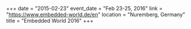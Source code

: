+++
date = "2015-02-23"
event_date = "Feb 23-25, 2016"
link = "https://www.embedded-world.de/en"
location = "Nuremberg, Germany"
title = "Embedded World 2016"
+++
